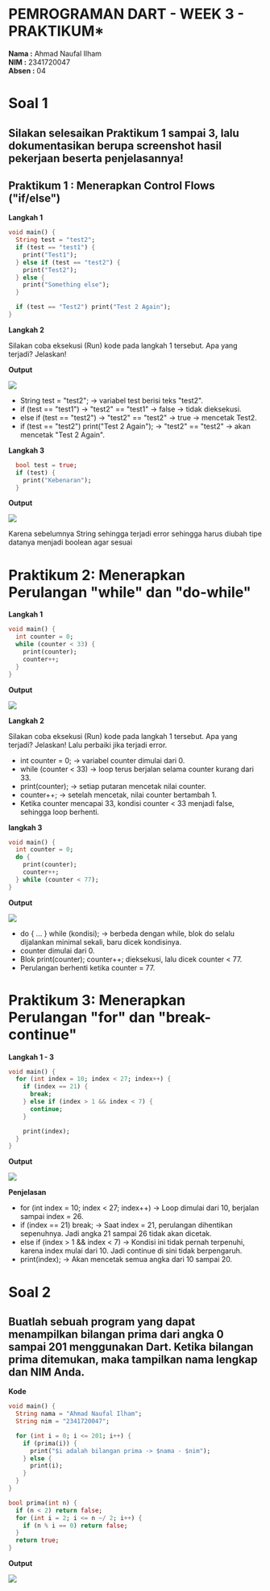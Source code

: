 # PEMROGRAMAN DART - WEEK 3 - PRAKTIKUM*

**Nama  :** Ahmad Naufal Ilham  
**NIM   :** 2341720047  
**Absen :** 04  

# Soal 1
## Silakan selesaikan Praktikum 1 sampai 3, lalu dokumentasikan berupa screenshot hasil pekerjaan beserta penjelasannya!

## Praktikum 1 : Menerapkan Control Flows ("if/else")
**Langkah 1**

```dart
void main() {
  String test = "test2";
  if (test == "test1") {
    print("Test1");
  } else if (test == "test2") {
    print("Test2");
  } else {
    print("Something else");
  }

  if (test == "Test2") print("Test 2 Again");
}
```

**Langkah 2**

Silakan coba eksekusi (Run) kode pada langkah 1 tersebut. Apa yang terjadi? Jelaskan!

**Output**

![](img/image6.png)

- String test = "test2"; → variabel test berisi teks "test2".
- if (test == "test1") → "test2" == "test1" → false → tidak dieksekusi.
- else if (test == "test2") → "test2" == "test2" → true → mencetak Test2.
- if (test == "test2") print("Test 2 Again"); → "test2" == "test2" → akan mencetak "Test 2 Again".

**Langkah 3**

```dart
  bool test = true;
  if (test) {
    print("Kebenaran");
  }
```

**Output**

![](img/image1.png)

Karena sebelumnya String sehingga terjadi error sehingga harus diubah tipe datanya menjadi boolean agar sesuai

# Praktikum 2: Menerapkan Perulangan "while" dan "do-while"
**Langkah 1**

```dart
void main() {
  int counter = 0;
  while (counter < 33) {
    print(counter);
    counter++;
  }
}
```

**Output**

![](img/image2.png)

**Langkah 2**

Silakan coba eksekusi (Run) kode pada langkah 1 tersebut. Apa yang terjadi? Jelaskan! Lalu perbaiki jika terjadi error.

- int counter = 0; → variabel counter dimulai dari 0.
- while (counter < 33) → loop terus berjalan selama counter kurang dari 33.
- print(counter); → setiap putaran mencetak nilai counter.
- counter++; → setelah mencetak, nilai counter bertambah 1.
- Ketika counter mencapai 33, kondisi counter < 33 menjadi false, sehingga loop berhenti.

**langkah 3**

```dart
void main() {
  int counter = 0;
  do {
    print(counter);
    counter++;
  } while (counter < 77);
}
```

**Output**

![](img/image3.png)

- do { ... } while (kondisi); → berbeda dengan while, blok do selalu dijalankan minimal sekali, baru dicek kondisinya.
- counter dimulai dari 0.
- Blok print(counter); counter++; dieksekusi, lalu dicek counter < 77.
- Perulangan berhenti ketika counter = 77.

# Praktikum 3: Menerapkan Perulangan "for" dan "break-continue"
**Langkah 1 - 3**

```dart
void main() {
  for (int index = 10; index < 27; index++) {
    if (index == 21) {
      break; 
    } else if (index > 1 && index < 7) {
      continue;
    }

    print(index);
  }
}
```

**Output**

![](img/image4.png)

**Penjelasan**

- for (int index = 10; index < 27; index++) → Loop dimulai dari 10, berjalan sampai index = 26.
- if (index == 21) break; → Saat index = 21, perulangan dihentikan sepenuhnya. Jadi angka 21 sampai 26 tidak akan dicetak.
- else if (index > 1 && index < 7) → Kondisi ini tidak pernah terpenuhi, karena index mulai dari 10. Jadi continue di sini tidak berpengaruh.
- print(index); → Akan mencetak semua angka dari 10 sampai 20.

# Soal 2
## Buatlah sebuah program yang dapat menampilkan bilangan prima dari angka 0 sampai 201 menggunakan Dart. Ketika bilangan prima ditemukan, maka tampilkan nama lengkap dan NIM Anda.

**Kode**

```dart
void main() {
  String nama = "Ahmad Naufal Ilham"; 
  String nim = "2341720047";         

  for (int i = 0; i <= 201; i++) {
    if (prima(i)) {
      print("$i adalah bilangan prima -> $nama - $nim");
    } else {
      print(i);
    }
  }
}

bool prima(int n) {
  if (n < 2) return false;
  for (int i = 2; i <= n ~/ 2; i++) {
    if (n % i == 0) return false;
  }
  return true;
}
```

**Output**

![](img/image5.png)

